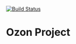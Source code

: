 [![Build Status](https://travis-ci.org/sergey-lb/ozon.svg?branch=master)](https://travis-ci.org/sergey-lb/ozon)

# Ozon Project
